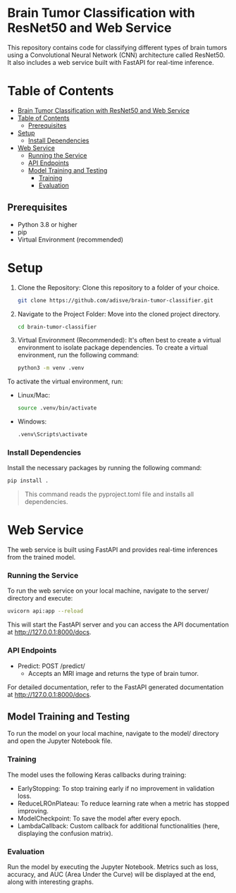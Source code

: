 # Brain Tumor Classification with ResNet50 and Web Service

This repository contains code for classifying different types of brain tumors using a Convolutional Neural Network (CNN) architecture called ResNet50. It also includes a web service built with FastAPI for real-time inference.

# Table of Contents

- [Brain Tumor Classification with ResNet50 and Web Service](#brain-tumor-classification-with-resnet50-and-web-service)
- [Table of Contents](#table-of-contents)
  - [Prerequisites](#prerequisites)
- [Setup](#setup)
    - [Install Dependencies](#install-dependencies)
- [Web Service](#web-service)
    - [Running the Service](#running-the-service)
    - [API Endpoints](#api-endpoints)
  - [Model Training and Testing](#model-training-and-testing)
    - [Training](#training)
    - [Evaluation](#evaluation)

## Prerequisites

- Python 3.8 or higher
- pip
- Virtual Environment (recommended)

# Setup

1. Clone the Repository: Clone this repository to a folder of your choice.

    ```bash
    git clone https://github.com/adisve/brain-tumor-classifier.git
    ```

2. Navigate to the Project Folder: Move into the cloned project directory.

    ```bash
    cd brain-tumor-classifier
    ```

3. Virtual Environment (Recommended): It's often best to create a virtual environment to isolate package dependencies. To create a virtual environment, run the following command:

    ```bash
    python3 -m venv .venv
    ```

To activate the virtual environment, run:

- Linux/Mac:

    ```bash
    source .venv/bin/activate
    ```

- Windows:

    ```bash
    .venv\Scripts\activate
    ```

### Install Dependencies

Install the necessary packages by running the following command:

```bash
pip install .
```

> This command reads the pyproject.toml file and installs all dependencies.

# Web Service

The web service is built using FastAPI and provides real-time inferences from the trained model.

### Running the Service

To run the web service on your local machine, navigate to the server/ directory and execute:

```bash
uvicorn api:app --reload
```

This will start the FastAPI server and you can access the API documentation at http://127.0.0.1:8000/docs.
### API Endpoints

- Predict: POST /predict/
    - Accepts an MRI image and returns the type of brain tumor.

For detailed documentation, refer to the FastAPI generated documentation at http://127.0.0.1:8000/docs.

## Model Training and Testing

To run the model on your local machine, navigate to the model/ directory and open the Jupyter Notebook file.

### Training

The model uses the following Keras callbacks during training:

- EarlyStopping: To stop training early if no improvement in validation loss.
- ReduceLROnPlateau: To reduce learning rate when a metric has stopped improving.
- ModelCheckpoint: To save the model after every epoch.
- LambdaCallback: Custom callback for additional functionalities (here, displaying the confusion matrix).

### Evaluation

Run the model by executing the Jupyter Notebook. Metrics such as loss, accuracy, and AUC (Area Under the Curve) will be displayed at the end, along with interesting graphs.